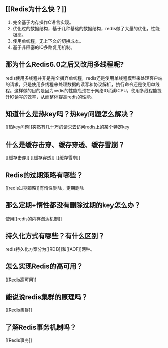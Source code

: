 ## [[Redis为什么快？]]
1. 完全基于内存操作C语言实现。
2. 优化过的数据结构，基于几种基础的数据结构，redis做了大量的优化，性能极高。
3. 使用单线程，无上下文的切换成本。
4. 基于非阻塞的IO多路复用机制。

## 那为什么Redis6.0之后又改用多线程呢?
redis使用多线程并非是完全摒弃单线程，redis还是使用单线程模型来处理客户端的请求，只是使用多线程来处理数据的读写和协议解析，执行命令还是使用单线程。这样做的目的是因为redis的性能瓶颈在于网络IO而非CPU，使用多线程能提升IO读写的效率，从而整体提高redis的性能。
## 知道什么是热key吗？热key问题怎么解决？
[[热key问题]]突然有几十万的请求去访问redis上的某个特定key


## 什么是缓存击穿、缓存穿透、缓存雪崩？
[[缓存击穿]]
[[缓存穿透]]
[[缓存雪崩]]
## Redis的过期策略有哪些？
[[redis过期策略]]有惰性删除，定期删除
## 那么定期+惰性都没有删除过期的key怎么办？
使用[[redis的内存淘汰机制]]
## 持久化方式有哪些？有什么区别？
redis持久化方案分为[[RDB]]和[[AOF]]两种。
## 怎么实现Redis的高可用？
[[Redis高可用]]

## 能说说redis集群的原理吗？
[[Redis集群]]
## 了解Redis事务机制吗？
[[Redis事务]]